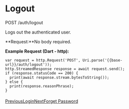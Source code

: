# Logout

#### 

[](#post-auth-logout)

POST /auth/logout

Logs out the authenticated user.

**Request:**No body required.

**Example Request (Dart - http):**

```
var request = http.Request('POST', Uri.parse('{{base-url}}/auth/logout'));
http.StreamedResponse response = await request.send();
if (response.statusCode == 200) {
  print(await response.stream.bytesToString());
} else {
  print(response.reasonPhrase);
}
```

#### 

[](#undefined)

[PreviousLogin](/xpress-wallet-api/authentication/login)[NextForget Password](/xpress-wallet-api/authentication/forget-password)